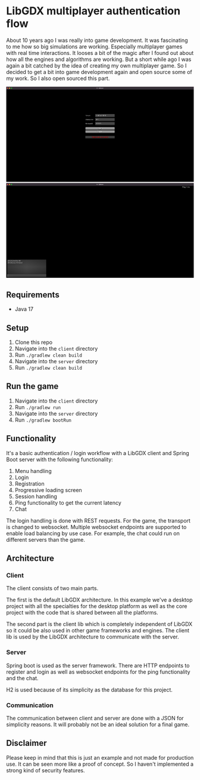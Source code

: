 # LibGDX multiplayer authentication flow

About 10 years ago I was really into game development. It was fascinating to me how so big simulations are working. Especially multiplayer games with real time interactions. It looses a bit of the magic after I found out about how all the engines and algorithms are working. But a short while ago I was again a bit catched by the idea of creating my own multiplayer game. So I decided to get a bit into game development again and open source some of my work. So I also open sourced this part.

![Login screen](img/login.jpeg)
![Chat screen](img/chat.jpeg)

## Requirements
- Java 17

## Setup

1. Clone this repo
2. Navigate into the `client` directory
3. Run `./gradlew clean build`
4. Navigate into the `server` directory
5. Run `./gradlew clean build`

## Run the game

1. Navigate into the `client` directory
2. Run `./gradlew run`
3. Navigate into the `server` directory
4. Run `./gradlew bootRun`

## Functionality

It's a basic authentication / login workflow with a LibGDX client and Spring Boot server with the following functionality:
1. Menu handling
2. Login
3. Registration
4. Progressive loading screen
5. Session handling
6. Ping functionality to get the current latency
7. Chat

The login handling is done with REST requests. For the game, the transport is changed to websocket. Multiple websocket endpoints are supported to enable load balancing by use case. For example, the chat could run on different servers than the game.

## Architecture
### Client
The client consists of two main parts.

The first is the default LibGDX architecture. In this example we've a desktop project with all the specialties for the desktop platform as well as the core project with the code that is shared between all the platforms.

The second part is the client lib which is completely independent of LibGDX so it could be also used in other game frameworks and engines. The client lib is used by the LibGDX architecture to communicate with the server.
### Server
Spring boot is used as the server framework. There are HTTP endpoints to register and login as well as websocket endpoints for the ping functionality and the chat.

H2 is used because of its simplicity as the database for this project.

### Communication

The communication between client and server are done with a JSON for simplicity reasons. It will probably not be an ideal solution for a final game.

## Disclaimer

Please keep in mind that this is just an example and not made for production use. It can be seen more like a proof of concept. So I haven't implemented a strong kind of security features.
